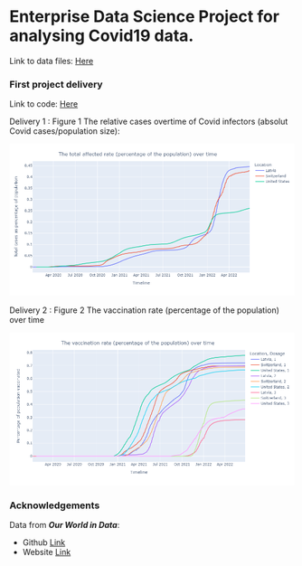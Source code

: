 # Enterprise Data Science Project for analysing Covid19 data.

Link to data files: [Here](EDS_Covid19_Exp_results/data) <br>

### First project delivery

Link to code: [Here](Covid19_Exploratory_Data_Analysis.ipynb) <br>

Delivery 1 : Figure 1 The relative cases overtime of Covid infectors (absolut Covid cases/population size):
<p align="center">
  <img src="https://github.com/sourajyoti-datta/EDS_Covid19_Analysis/blob/main/Delivery_1_Figure_1.png">
</p>

Delivery 2 : Figure 2 The vaccination rate (percentage of the population) over time
<p align="center">
  <img src="https://github.com/sourajyoti-datta/EDS_Covid19_Analysis/blob/main/Delivery_2_Figure_2.png">
</p>

### Acknowledgements
Data from ***Our World in Data***:
- Github [Link](https://github.com/owid/covid-19-data)
- Website [Link](https://ourworldindata.org/)
